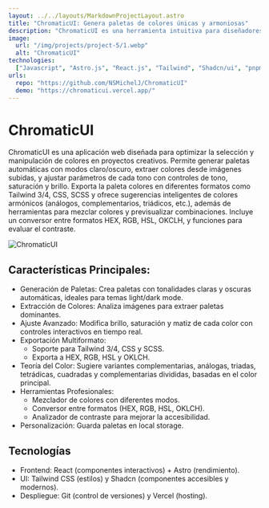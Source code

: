 ```yaml
---
layout: ../../layouts/MarkdownProjectLayout.astro
title: "ChromaticUI: Genera paletas de colores únicas y armoniosas"
description: "ChromaticUI es una herramienta intuitiva para diseñadores y desarrolladores que genera paletas de colores con tonalidades claras/oscuras, extrae colores de imágenes y ofrece ajustes precisos de tono, saturación y brillo, exporta en diferentes formatos. Incluye sugerencias de variantes basadas en teoría del color, herramientas de mezcla, conversión entre formatos, y analizador de contraste."
image:
  url: "/img/projects/project-5/1.webp"
  alt: "ChromaticUI"
technologies:
  ["Javascript", "Astro.js", "React.js", "Tailwind", "Shadcn/ui", "pnpm", "Git"]
urls:
  repo: "https://github.com/NSMichelJ/ChromaticUI"
  demo: "https://chromaticui.vercel.app/"
---
```


# ChromaticUI

ChromaticUI es una aplicación web diseñada para optimizar la selección y manipulación de colores en proyectos creativos. Permite generar paletas automáticas con modos claro/oscuro, extraer colores desde imágenes subidas, y ajustar parámetros de cada tono con controles de tono, saturación y brillo. Exporta la paleta colores en diferentes formatos como Tailwind 3/4, CSS, SCSS y ofrece sugerencias inteligentes de colores armónicos (análogos, complementarios, triádicos, etc.), además de herramientas para mezclar colores y previsualizar combinaciones. Incluye un conversor entre formatos HEX, RGB, HSL, OKCLH, y funciones para evaluar el contraste.

![ ChromaticUI](/img/projects/project-5/2.webp)

## Características Principales:

* Generación de Paletas: Crea paletas con tonalidades claras y oscuras automáticas, ideales para temas light/dark mode.
* Extracción de Colores: Analiza imágenes para extraer paletas dominantes.
* Ajuste Avanzado: Modifica brillo, saturación y matiz de cada color con controles interactivos en tiempo real.
* Exportación Multiformato:
  * Soporte para Tailwind 3/4, CSS y SCSS.
  * Exporta a HEX, RGB, HSL y OKLCH.
* Teoría del Color: Sugiere variantes complementarias, análogas, triadas, tetrádicas, cuadradas y complementarias divididas, basadas en el color principal.
* Herramientas Profesionales:
  * Mezclador de colores con diferentes modos.
  * Conversor entre formatos (HEX, RGB, HSL, OKLCH).
  * Analizador de contraste para mejorar la accesibilidad.
* Personalización: Guarda paletas en local storage.

## Tecnologías

* Frontend: React (componentes interactivos) + Astro (rendimiento).
* UI: Tailwind CSS (estilos) y Shadcn (componentes accesibles y modernos).
* Despliegue: Git (control de versiones) y Vercel (hosting).
